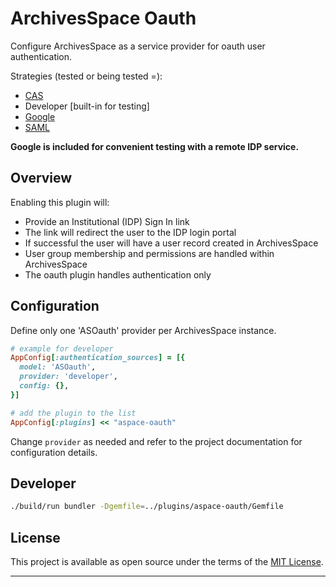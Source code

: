 # ArchivesSpace Oauth

Configure ArchivesSpace as a service provider for oauth user authentication.

Strategies (tested or being tested =):

- [CAS](https://github.com/dlindahl/omniauth-cas)
- Developer [built-in for testing]
- [Google](https://github.com/zquestz/omniauth-google-oauth2)
- [SAML](https://github.com/omniauth/omniauth-saml)

__Google is included for convenient testing with a remote IDP service.__

## Overview

Enabling this plugin will:

- Provide an Institutional (IDP) Sign In link
- The link will redirect the user to the IDP login portal
- If successful the user will have a user record created in ArchivesSpace
- User group membership and permissions are handled within ArchivesSpace
- The oauth plugin handles authentication only

## Configuration

Define only one 'ASOauth' provider per ArchivesSpace instance.

```ruby
# example for developer
AppConfig[:authentication_sources] = [{
  model: 'ASOauth',
  provider: 'developer',
  config: {},
}]

# add the plugin to the list
AppConfig[:plugins] << "aspace-oauth"
```

Change `provider` as needed and refer to the project documentation for
configuration details.

## Developer

```bash
./build/run bundler -Dgemfile=../plugins/aspace-oauth/Gemfile
```

## License

This project is available as open source under the terms of the [MIT License](http://opensource.org/licenses/MIT).

---